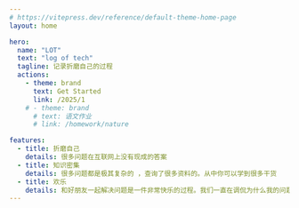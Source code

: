 ```yaml
---
# https://vitepress.dev/reference/default-theme-home-page
layout: home

hero:
  name: "LOT"
  text: "log of tech"
  tagline: 记录折磨自己的过程
  actions:
    - theme: brand
      text: Get Started
      link: /2025/1
    # - theme: brand
      # text: 语文作业
      # link: /homework/nature

features:
  - title: 折磨自己
    details: 很多问题在互联网上没有现成的答案
  - title: 知识密集
    details: 很多问题都是极其复杂的 ，查询了很多资料的。从中你可以学到很多干货
  - title: 欢乐
    details: 和好朋友一起解决问题是一件非常快乐的过程。我们一直在调侃为什么我的问题这么多
---
```


